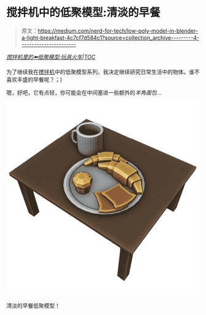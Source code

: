 # 搅拌机中的低聚模型:清淡的早餐

> 原文：<https://medium.com/nerd-for-tech/low-poly-model-in-blender-a-light-breakfast-4c7cf7d584c1?source=collection_archive---------4----------------------->

[*搅拌机里的⬅️低聚模型:玩具火车*](/nerd-for-tech/low-poly-model-in-blender-a-toy-train-f12f992990eb)*|*[*TOC*](https://mina-pecheux.medium.com/low-poly-models-1-timelapses-dce93654fff3)

为了继续我在[搅拌机](https://www.blender.org/)中的低聚模型系列，我决定继续研究日常生活中的物体。谁不喜欢丰盛的早餐呢？；)

嗯，好吧，它有点轻，你可能会在中间塞进一些额外的*羊角面包*…

![](img/bca8c57a85c63a429b8a50eb18484932.png)

清淡的早餐低聚模型！